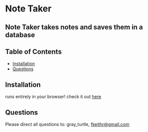 
  # Note Taker

  ## Note Taker takes notes and saves them in a database

  ## Table of Contents
  * [Installation](#installation)
  * [Questions](#questions)
  
  ## Installation
  runs entirely in your browser! check it out [here](https://note-taker5000.herokuapp.com/notes)

  ## Questions
  Please direct all questions to:
  gray_turtle,
  fkeithr@gmail.com

